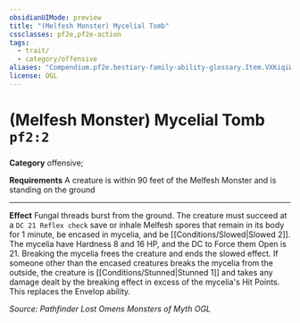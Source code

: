 ```yaml
---
obsidianUIMode: preview
title: "(Melfesh Monster) Mycelial Tomb"
cssclasses: pf2e,pf2e-action
tags:
  - trait/
  - category/offensive
aliases: "Compendium.pf2e.bestiary-family-ability-glossary.Item.VXKiqiW7gXfFCz1U"
license: OGL
---
```

# (Melfesh Monster) Mycelial Tomb `pf2:2`

### 

**Category** offensive; 




**Requirements** A creature is within 90 feet of the Melfesh Monster and is standing on the ground

* * *

**Effect** Fungal threads burst from the ground. The creature must succeed at a `DC 21 Reflex check` save or inhale Melfesh spores that remain in its body for 1 minute, be encased in mycelia, and be [[Conditions/Slowed|Slowed 2]]. The mycelia have Hardness 8 and 16 HP, and the DC to Force them Open is 21. Breaking the mycelia frees the creature and ends the slowed effect. If someone other than the encased creatures breaks the mycelia from the outside, the creature is [[Conditions/Stunned|Stunned 1]] and takes any damage dealt by the breaking effect in excess of the mycelia's Hit Points. This replaces the Envelop ability.

*Source: Pathfinder Lost Omens Monsters of Myth*
*OGL*